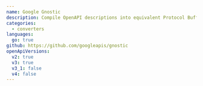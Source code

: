 ```yaml
---
name: Google Gnostic
description: Compile OpenAPI descriptions into equivalent Protocol Buffer representations
categories:
  - converters
languages:
  go: true
github: https://github.com/googleapis/gnostic
openApiVersions:
  v2: true
  v3: true
  v3_1: false
  v4: false
---
```

